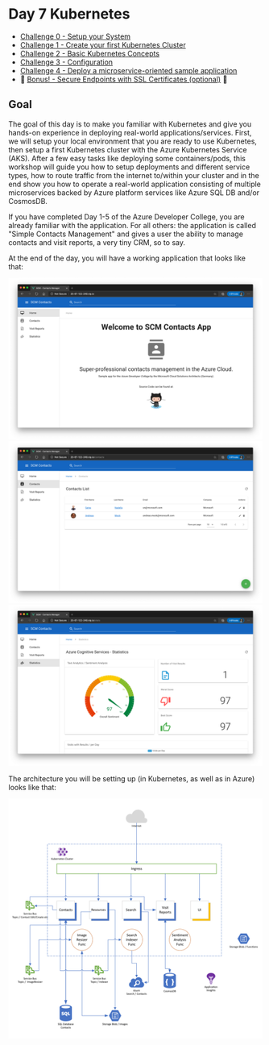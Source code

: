 # Day 7 Kubernetes

- [Challenge 0 - Setup your System](./challenges/challenge-0.md)
- [Challenge 1 - Create your first Kubernetes Cluster](./challenges/challenge-1.md)
- [Challenge 2 - Basic Kubernetes Concepts](./challenges/challenge-2.md)
- [Challenge 3 - Configuration](./challenges/challenge-3.md)
- [Challenge 4 - Deploy a microservice-oriented sample application](./challenges/challenge-4.md)
- :small_orange_diamond: [Bonus! - Secure Endpoints with SSL Certificates (optional)](./challenges/bonus-1.md) :small_orange_diamond:

## Goal

The goal of this day is to make you familiar with Kubernetes and give you hands-on experience in deploying real-world applications/services. First, we will setup your local environment that you are ready to use Kubernetes, then setup a first Kubernetes cluster with the Azure Kubernetes Service (AKS). After a few easy tasks like deploying some containers/pods, this workshop will guide you how to setup deployments and different service types, how to route traffic from the internet to/within your cluster and in the end show you how to operate a real-world application consisting of multiple microservices backed by Azure platform services like Azure SQL DB and/or CosmosDB.

If you have completed Day 1-5 of the Azure Developer College, you are already familiar with the application. For all others: the application is called "Simple Contacts Management" and gives a user the ability to manage contacts and visit reports, a very tiny CRM, so to say.

At the end of the day, you will have a working application that looks like that:

![home](./challenges/img/app_home.png)
![contacts](./challenges/img/app_contacts.png)
![stats](./challenges/img/app_stats.png)

The architecture you will be setting up (in Kubernetes, as well as in Azure) looks like that:

![aks](./challenges/img/aks_arch.png)
